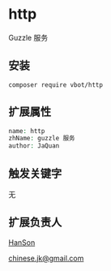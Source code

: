 # http
Guzzle 服务

## 安装

```
composer require vbot/http
```

## 扩展属性

```php
name: http
zhName: guzzle 服务
author: JaQuan
```

## 触发关键字

无

## 扩展负责人

[HanSon](https://github.com/springjk)

chinese.jk@gmail.com